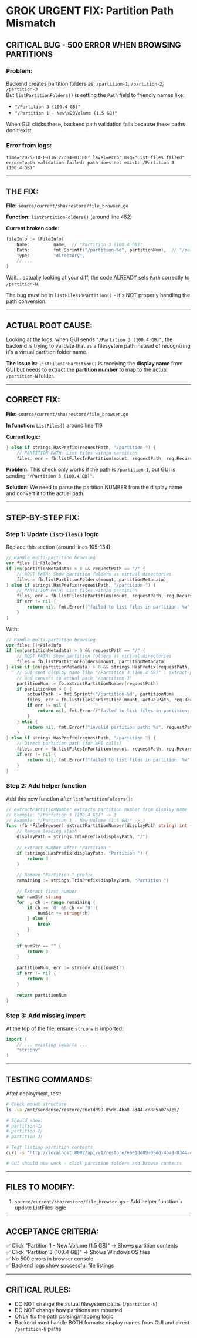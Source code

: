 # GROK URGENT FIX: Partition Path Mismatch

## **CRITICAL BUG - 500 ERROR WHEN BROWSING PARTITIONS**

### **Problem:**
Backend creates partition folders as: `/partition-1`, `/partition-2`, `/partition-3`  
But `listPartitionFolders()` is setting the `Path` field to friendly names like:
- `"/Partition 3 (100.4 GB)"`  
- `"/Partition 1 - New\x20Volume (1.5 GB)"`

When GUI clicks these, backend path validation fails because these paths don't exist.

### **Error from logs:**
```
time="2025-10-09T16:22:04+01:00" level=error msg="List files failed" 
error="path validation failed: path does not exist: /Partition 3 (100.4 GB)"
```

---

## **THE FIX:**

**File:** `source/current/sha/restore/file_browser.go`

**Function:** `listPartitionFolders()` (around line 452)

**Current broken code:**
```go
fileInfo := &FileInfo{
    Name:         name,  // "Partition 3 (100.4 GB)"
    Path:         fmt.Sprintf("/partition-%d", partitionNum),  // "/partition-3"
    Type:         "directory",
    // ...
}
```

Wait... actually looking at your diff, the code ALREADY sets `Path` correctly to `/partition-N`.

The bug must be in `listFilesInPartition()` - it's NOT properly handling the path conversion.

---

## **ACTUAL ROOT CAUSE:**

Looking at the logs, when GUI sends `"/Partition 3 (100.4 GB)"`, the backend is trying to validate that as a filesystem path instead of recognizing it's a virtual partition folder name.

**The issue is:** `listFilesInPartition()` is receiving the **display name** from GUI but needs to extract the **partition number** to map to the actual `/partition-N` folder.

---

## **CORRECT FIX:**

**File:** `source/current/sha/restore/file_browser.go`

**In function:** `ListFiles()` around line 119

**Current logic:**
```go
} else if strings.HasPrefix(requestPath, "/partition-") {
    // PARTITION PATH: List files within partition
    files, err = fb.listFilesInPartition(mount, requestPath, req.Recursive)
```

**Problem:** This check only works if the path is `/partition-1`, but GUI is sending `"/Partition 3 (100.4 GB)"`.

**Solution:** We need to parse the partition NUMBER from the display name and convert it to the actual path.

---

## **STEP-BY-STEP FIX:**

### **Step 1: Update `ListFiles()` logic**

Replace this section (around lines 105-134):

```go
// Handle multi-partition browsing
var files []*FileInfo
if len(partitionMetadata) > 0 && requestPath == "/" {
    // ROOT PATH: Show partition folders as virtual directories
    files = fb.listPartitionFolders(mount, partitionMetadata)
} else if strings.HasPrefix(requestPath, "/partition-") {
    // PARTITION PATH: List files within partition
    files, err = fb.listFilesInPartition(mount, requestPath, req.Recursive)
    if err != nil {
        return nil, fmt.Errorf("failed to list files in partition: %w", err)
    }
}
```

With:

```go
// Handle multi-partition browsing
var files []*FileInfo
if len(partitionMetadata) > 0 && requestPath == "/" {
    // ROOT PATH: Show partition folders as virtual directories
    files = fb.listPartitionFolders(mount, partitionMetadata)
} else if len(partitionMetadata) > 0 && strings.HasPrefix(requestPath, "/Partition") {
    // GUI sent display name like "/Partition 3 (100.4 GB)" - extract partition number
    // and convert to actual path "/partition-3"
    partitionNum := fb.extractPartitionNumber(requestPath)
    if partitionNum > 0 {
        actualPath := fmt.Sprintf("/partition-%d", partitionNum)
        files, err = fb.listFilesInPartition(mount, actualPath, req.Recursive)
        if err != nil {
            return nil, fmt.Errorf("failed to list files in partition: %w", err)
        }
    } else {
        return nil, fmt.Errorf("invalid partition path: %s", requestPath)
    }
} else if strings.HasPrefix(requestPath, "/partition-") {
    // Direct partition path (for API calls)
    files, err = fb.listFilesInPartition(mount, requestPath, req.Recursive)
    if err != nil {
        return nil, fmt.Errorf("failed to list files in partition: %w", err)
    }
}
```

### **Step 2: Add helper function**

Add this new function after `listPartitionFolders()`:

```go
// extractPartitionNumber extracts partition number from display name
// Example: "/Partition 3 (100.4 GB)" -> 3
// Example: "/Partition 1 - New Volume (1.5 GB)" -> 1
func (fb *FileBrowser) extractPartitionNumber(displayPath string) int {
	// Remove leading slash
	displayPath = strings.TrimPrefix(displayPath, "/")
	
	// Extract number after "Partition "
	if !strings.HasPrefix(displayPath, "Partition ") {
		return 0
	}
	
	// Remove "Partition " prefix
	remaining := strings.TrimPrefix(displayPath, "Partition ")
	
	// Extract first number
	var numStr string
	for _, ch := range remaining {
		if ch >= '0' && ch <= '9' {
			numStr += string(ch)
		} else {
			break
		}
	}
	
	if numStr == "" {
		return 0
	}
	
	partitionNum, err := strconv.Atoi(numStr)
	if err != nil {
		return 0
	}
	
	return partitionNum
}
```

### **Step 3: Add missing import**

At the top of the file, ensure `strconv` is imported:

```go
import (
	// ... existing imports ...
	"strconv"
)
```

---

## **TESTING COMMANDS:**

After deployment, test:

```bash
# Check mount structure
ls -la /mnt/sendense/restore/e6e1dd09-05dd-4ba8-8344-cd885a07b7c5/

# Should show:
# partition-1/
# partition-2/
# partition-3/

# Test listing partition contents
curl -s "http://localhost:8082/api/v1/restore/e6e1dd09-05dd-4ba8-8344-cd885a07b7c5/files?path=/partition-1" | jq .

# GUI should now work - click partition folders and browse contents
```

---

## **FILES TO MODIFY:**

1. `source/current/sha/restore/file_browser.go` - Add helper function + update ListFiles logic

---

## **ACCEPTANCE CRITERIA:**

✅ Click "Partition 1 - New Volume (1.5 GB)" → Shows partition contents  
✅ Click "Partition 3 (100.4 GB)" → Shows Windows OS files  
✅ No 500 errors in browser console  
✅ Backend logs show successful file listings  

---

## **CRITICAL RULES:**

- DO NOT change the actual filesystem paths (`/partition-N`)
- DO NOT change how partitions are mounted
- ONLY fix the path parsing/mapping logic
- Backend must handle BOTH formats: display names from GUI and direct `/partition-N` paths


